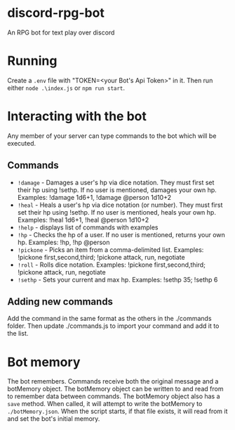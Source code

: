 # discord-rpg-bot
An RPG bot for text play over discord

# Running
Create a `.env` file with "TOKEN=<your Bot's Api Token>" in it. Then run either `node .\index.js` or `npm run start`.

# Interacting with the bot
Any member of your server can type commands to the bot which will be executed.

## Commands
- `!damage` - Damages a user's hp via dice notation. They must first set their hp using !sethp. If no user is mentioned, damages your own hp. Examples: !damage 1d6+1, !damage @person 1d10+2
- `!heal` - Heals a user's hp via dice notation (or number). They must first set their hp using !sethp. If no user is mentioned, heals your own hp. Examples: !heal 1d6+1, !heal @person 1d10+2
- `!help` - displays list of commands with examples
- `!hp` - Checks the hp of a user. If no user is mentioned, returns your own hp. Examples: !hp, !hp @person
- `!pickone` - Picks an item from a comma-delimited list. Examples: !pickone first,second,third; !pickone attack, run, negotiate
- `!roll` - Rolls dice notation. Examples: !pickone first,second,third; !pickone attack, run, negotiate
- `!sethp` - Sets your current and max hp. Examples: !sethp 35; !sethp 6

## Adding new commands
Add the command in the same format as the others in the ./commands folder. Then update ./commands.js to import your command and add it to the list.

# Bot memory
The bot remembers. Commands receive both the original message and a botMemory object. The botMemory object can be written to and read from to remember data between commands. The botMemory object also has a `save` method. When called, it will attempt to write the botMemory to `./botMemory.json`. When the script starts, if that file exists, it will read from it and set the bot's initial memory.